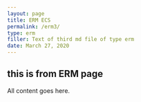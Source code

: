 ```yaml
---
layout: page
title: ERM ECS
permalink: /erm3/
type: erm
filler: Text of third md file of type erm
date: March 27, 2020
---
```


## this is from ERM page

All content goes here. 
